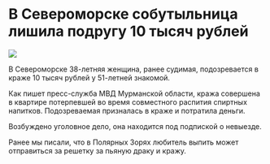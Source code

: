 # В Североморске собутыльница лишила подругу 10 тысяч рублей
![](https://static.mk.ru/upload/entities/2025/04/03/13/articles/detailPicture/5e/02/31/90/d94b93c004dfcfc54b0754e7ab613637.jpg)


В Североморске 38-летняя женщина, ранее судимая, подозревается в краже 10 тысяч рублей у 51-летней знакомой.

Как пишет пресс-служба МВД Мурманской области, кража совершена в квартире потерпевшей во время совместного распития спиртных напитков. Подозреваемая призналась в краже и потратила деньги.

Возбуждено уголовное дело, она находится под подпиской о невыезде.

Ранее мы писали, что в Полярных Зорях любитель выпить может отправиться за решетку за пьяную драку и кражу.

